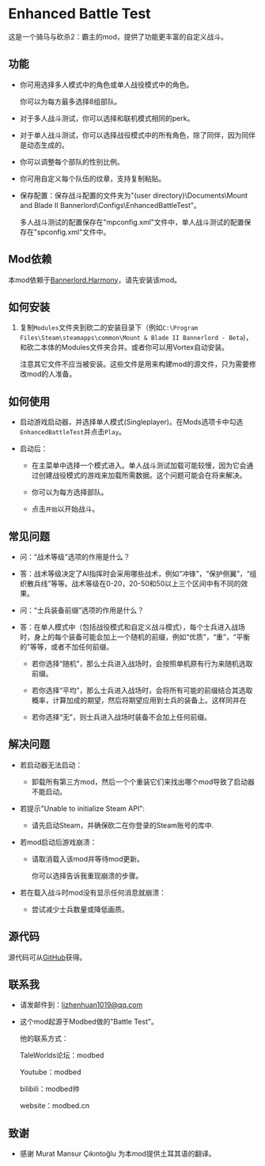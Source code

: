 # Enhanced Battle Test

这是一个骑马与砍杀2：霸主的mod，提供了功能更丰富的自定义战斗。

## 功能
- 你可用选择多人模式中的角色或单人战役模式中的角色。

  你可以为每方最多选择8组部队。

- 对于多人战斗测试，你可以选择和联机模式相同的perk。

- 对于单人战斗测试，你可以选择战役模式中的所有角色，除了同伴，因为同伴是动态生成的。

- 你可以调整每个部队的性别比例。

- 你可用自定义每个队伍的纹章，支持复制粘贴。

- 保存配置：保存战斗配置的文件夹为"(user directory)\Documents\Mount and Blade II Bannerlord\Configs\EnhancedBattleTest\"。

  多人战斗测试的配置保存在"mpconfig.xml"文件中，单人战斗测试的配置保存在"spconfig.xml"文件中。

## Mod依赖

本mod依赖于[Bannerlord.Harmony](https://www.nexusmods.com/mountandblade2bannerlord/mods/2006)，请先安装该mod。

## 如何安装
1. 复制`Modules`文件夹到砍二的安装目录下（例如`C:\Program Files\Steam\steamapps\common\Mount & Blade II Bannerlord - Beta`)，和砍二本体的Modules文件夹合并。或者你可以用Vortex自动安装。

   注意其它文件不应当被安装。这些文件是用来构建mod的源文件，只为需要修改mod的人准备。

## 如何使用
- 启动游戏启动器，并选择单人模式(Singleplayer)。在Mods选项卡中勾选`EnhancedBattleTest`并点击`Play`。

- 启动后：

  - 在主菜单中选择一个模式进入。单人战斗测试加载可能较慢，因为它会通过创建战役模式的游戏来加载所需数据。这个问题可能会在将来解决。

  - 你可以为每方选择部队。

  - 点击`开始`以开始战斗。

## 常见问题
- 问：“战术等级”选项的作用是什么？

- 答：战术等级决定了AI指挥时会采用哪些战术，例如“冲锋”，“保护侧翼”，“组织散兵线”等等。战术等级在0-20，20-50和50以上三个区间中有不同的效果。

- 问：“士兵装备前缀”选项的作用是什么？

- 答：在单人模式中（包括战役模式和自定义战斗模式），每个士兵进入战场时，身上的每个装备可能会加上一个随机的前缀，例如“优质”，“重”，“平衡的”等等，或者不加任何前缀。

  - 若你选择“随机”，那么士兵进入战场时，会按照单机原有行为来随机选取前缀。

  - 若你选择“平均”，那么士兵进入战场时，会将所有可能的前缀结合其选取概率，计算加成的期望，然后将期望应用到士兵的装备上。这样同并在

  - 若你选择“无”，则士兵进入战场时装备不会加上任何前缀。


## 解决问题
- 若启动器无法启动：

  - 卸载所有第三方mod，然后一个个重装它们来找出哪个mod导致了启动器不能启动。

- 若提示"Unable to initialize Steam API":

  - 请先启动Steam，并确保砍二在你登录的Steam账号的库中.

- 若mod启动后游戏崩溃：

  - 请取消载入该mod并等待mod更新。

    你可以选择告诉我重现崩溃的步骤。

- 若在载入战斗时mod没有显示任何消息就崩溃：

  - 尝试减少士兵数量或降低画质。

## 源代码
源代码可从[GitHub](https://github.com/lzh-mb-mod/EnhancedBattleTest)获得。


## 联系我
* 请发邮件到：lizhenhuan1019@qq.com

* 这个mod起源于Modbed做的"Battle Test"。

  他的联系方式：

  TaleWorlds论坛：modbed

  Youtube：modbed

  bilibili：modbed帅

  website：modbed.cn

## 致谢
* 感谢 Murat Mansur Çıkıntoğlu 为本mod提供土耳其语的翻译。
